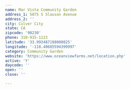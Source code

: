 ```yaml
---
name: Mar Vista Community Garden
address_1: 5075 S Slauson Avenue
address_2: ''
city: Culver City
state: CA
zipcode: '90230'
phone: 310-915-1123
latitude: '33.993487198000025'
longitude: '-118.40685594399997'
category: Community Garden
website: 'https://www.oceanviewfarms.net/location.php'
active: 'Y'
daycode: ''
open: ''
close: ''

---
```

